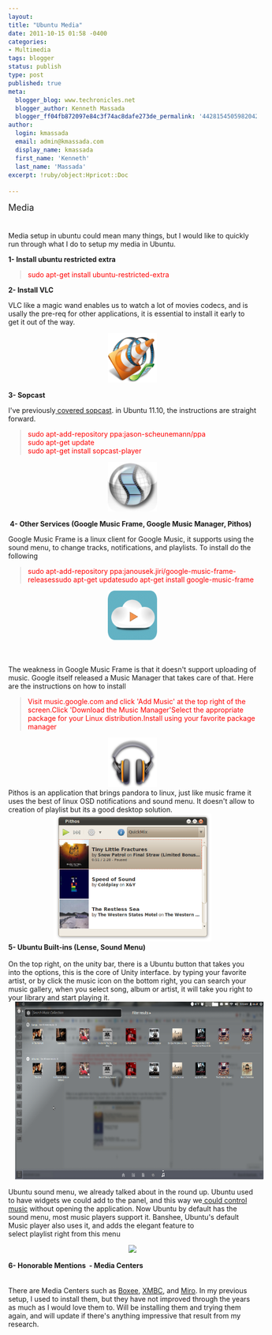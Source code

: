 ```yaml
---
layout:
title: "Ubuntu Media"
date: 2011-10-15 01:58 -0400
categories:
- Multimedia
tags: blogger
status: publish
type: post
published: true
meta:
  blogger_blog: www.techronicles.net
  blogger_author: Kenneth Massada
  blogger_ff04fb872097e84c3f74ac8dafe273de_permalink: '4428154505982042782'
author:
  login: kmassada
  email: admin@kmassada.com
  display_name: kmassada
  first_name: 'Kenneth'
  last_name: 'Massada'
excerpt: !ruby/object:Hpricot::Doc

---
```

<p><span style="font-size:large;">Media </span><br /><span style="font-size:large;"><br /></span><br />Media setup in ubuntu could mean many things, but I would like to quickly run through what I do to setup my media in Ubuntu.</p>
<p><b>1- Install ubuntu restricted extra</b><br />
<blockquote><span style="color:red;">sudo apt-get install ubuntu-restricted-extra</span></p></blockquote>
<p><b>2- Install VLC </b></p>
<p>VLC like a magic wand enables us to watch a lot of movies codecs, and is usally the pre-req for other applications, it is essential to install it early to get it out of the way.</p>
<div class="separator" style="clear:both;text-align:center;"><a href="http://techronilces.files.wordpress.com/2011/10/ac543-vlc_media_player.png" style="margin-left:1em;margin-right:1em;"><img border="0" height="100" src="/images/wp/ac543-vlc_media_player.png?w=256" width="100" /></a></div>
<p><b>3- Sopcast</b></p>
<p>I've previously<a href="http://www.techronicles.net/2009/10/sopcast-player-on-ubuntu.html"> covered sopcast</a>. in Ubuntu 11.10, the instructions are straight forward.</p>
<blockquote><p><span style="color:red;">sudo apt-add-repository ppa:jason-scheunemann/ppa<br />sudo apt-get update<br />sudo apt-get install sopcast-player </span></p></blockquote>
<div class="separator" style="clear:both;text-align:center;"><a href="http://techronilces.files.wordpress.com/2011/10/10bab-50f72264483a1d9c1368bdb850548aca_icon25402x.png" style="margin-left:1em;margin-right:1em;"><img border="0" height="100" src="/images/wp/10bab-50f72264483a1d9c1368bdb850548aca_icon25402x.png?w=112" width="100" /></a></div>
<p><b> 4- Other Services (Google Music Frame, Google Music Manager, Pithos) </b></p>
<p>Google Music Frame is a linux client for Google Music, it supports using the sound menu, to change tracks, notifications, and playlists. To install do the following</p>
<blockquote><p><span style="color:red;">sudo apt-add-repository ppa:janousek.jiri/google-music-frame-releases</span><span style="color:red;">sudo apt-get update</span><span style="color:red;">sudo apt-get install google-music-frame </span></p></blockquote>
<div class="separator" style="clear:both;text-align:center;"><a href="http://techronilces.files.wordpress.com/2011/10/3e3f1-logo.png" style="margin-left:1em;margin-right:1em;"><img border="0" height="100" src="/images/wp/3e3f1-logo.png?w=256" width="100" /></a></div>
<p><span style="color:red;"><br /></span><br />The weakness in Google Music Frame is that it doesn't support uploading of music. Google itself released a Music Manager that takes care of that. Here are the instructions on how to install</p>
<blockquote><p><span style="color:red;">Visit music.google.com and click 'Add Music' at the top right of the screen.</span><span style="color:red;">Click 'Download the Music Manager'</span><span style="color:red;">Select the appropriate package for your Linux distribution.</span><span style="color:red;">Install using your favorite package manager</span></p></blockquote>
<div class="separator" style="clear:both;text-align:center;"><a href="http://techronilces.files.wordpress.com/2011/10/e80ac-google-music-logo.png" style="margin-left:1em;margin-right:1em;"><img border="0" height="100" src="/images/wp/e80ac-google-music-logo.png?w=256" width="100" /></a></div>
<div class="separator" style="clear:both;text-align:left;"></div>
<div>Pithos is an application that brings pandora to linux, just like music frame it uses the best of linux OSD notifications and sound menu. It doesn't allow to creation of playlist but its a good desktop solution.
<div class="separator" style="clear:both;text-align:center;"><a href="http://techronilces.files.wordpress.com/2011/10/a5d3b-screenshot0-2.png" style="margin-left:1em;margin-right:1em;"><img border="0" height="259" src="/images/wp/a5d3b-screenshot0-2.png?w=300" width="320" /></a></div>
<div class="separator" style="clear:both;text-align:left;"><b style="text-align:-webkit-auto;">5- Ubuntu Built-ins (Lense, Sound Menu)</b></div>
<div class="separator" style="clear:both;text-align:-webkit-auto;"><b><br /></b></div>
<div class="separator" style="clear:both;text-align:-webkit-auto;">On the top right, on the unity bar, there is a Ubuntu button that takes you into the options, this is the core of Unity interface. by typing your favorite artist, or by click the music icon on the bottom right, you can search your music gallery, when you select song, album or artist, it will take you right to your library and start playing it. </div>
<div class="separator" style="clear:both;text-align:center;"><a href="http://techronilces.files.wordpress.com/2011/10/5a201-screenshotat2011-10-1609253a16253a06.png" style="margin-left:1em;margin-right:1em;"><img border="0" height="360" src="/images/wp/5a201-screenshotat2011-10-1609253a16253a06.png?w=300" width="640" /></a></div>
<div class="separator" style="clear:both;text-align:-webkit-auto;"></div>
<div class="separator" style="clear:both;text-align:center;"></div>
</div>
<p>Ubuntu sound menu, we already talked about in the round up. Ubuntu used to have widgets we could add to the panel, and this way we<a href="http://www.techronicles.net/2009/05/gnome-music-applet-now-panflute.html"> could control music</a> without opening the application. Now Ubuntu by default has the sound menu, most music players support it. Banshee, Ubuntu's default Music player also uses it, and adds the elegant feature to select playlist right from this menu
<div class="separator" style="clear:both;text-align:center;"><a href="http://techronilces.files.wordpress.com/2011/10/a9789-menu_003.png" style="margin-left:1em;margin-right:1em;"><img border="0" id=":current_picnik_image" src="/images/wp/16285-16849368823_tchjp.jpg" /></a></div>
<p><b>6- Honorable Mentions  - Media Centers</b><br /><b><br /></b><br />There are Media Centers such as <a href="http://www.boxee.tv/">Boxee</a>, <a href="http://xbmc.org/">XMBC</a>, and <a href="http://www.getmiro.com/using-miro/">Miro</a>. In my previous setup, I used to install them, but they have not improved through the years as much as I would love them to. Will be installing them and trying them again, and will update if there's anything impressive that result from my research.</p>
